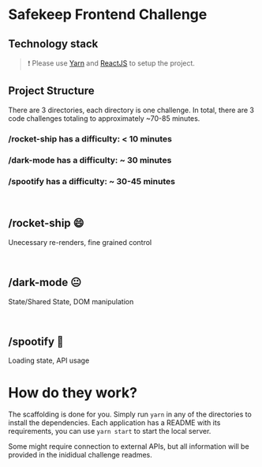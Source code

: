 # Safekeep Frontend Challenge

## Technology stack
>❗ Please use [Yarn](https://yarnpkg.com/) and [ReactJS](https://reactjs.org/) to setup the project.

## Project Structure
There are 3 directories, each directory is one challenge. In total, there are 3 code challenges totaling to approximately ~70-85 minutes.

### /rocket-ship has a difficulty: < 10 minutes
### /dark-mode has a difficulty: ~ 30 minutes
### /spootify has a difficulty: ~ 30-45 minutes

&nbsp;
## /rocket-ship 😄
Unecessary re-renders, fine grained control 

&nbsp;
## /dark-mode  😐
State/Shared State, DOM manipulation

&nbsp;
## /spootify 😬
Loading state, API usage 

# How do they work?
The scaffolding is done for you. Simply run `yarn` in any of the directories to install the dependencies. Each application has a README with its requirements, you can use `yarn start` to start the local server.

Some might require connection to external APIs, but all information will be provided in the inididual challenge readmes.

